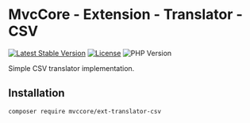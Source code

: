 # MvcCore - Extension - Translator - CSV

[![Latest Stable Version](https://img.shields.io/badge/Stable-v5.2.0-brightgreen.svg?style=plastic)](https://github.com/mvccore/ext-translator-csv/releases)
[![License](https://img.shields.io/badge/License-BSD%203-brightgreen.svg?style=plastic)](https://mvccore.github.io/docs/mvccore/5.0.0/LICENSE.md)
![PHP Version](https://img.shields.io/badge/PHP->=5.4-brightgreen.svg?style=plastic)

Simple CSV translator implementation.

## Installation
```shell
composer require mvccore/ext-translator-csv
```